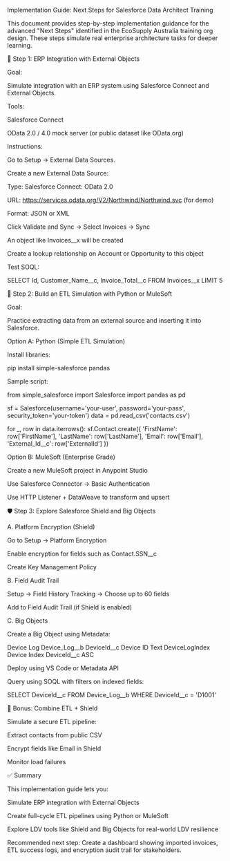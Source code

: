 Implementation Guide: Next Steps for Salesforce Data Architect Training

This document provides step-by-step implementation guidance for the advanced "Next Steps" identified in the EcoSupply Australia training org design. These steps simulate real enterprise architecture tasks for deeper learning.

🔗 Step 1: ERP Integration with External Objects

Goal:

Simulate integration with an ERP system using Salesforce Connect and External Objects.

Tools:

Salesforce Connect

OData 2.0 / 4.0 mock server (or public dataset like OData.org)

Instructions:

Go to Setup → External Data Sources.

Create a new External Data Source:

Type: Salesforce Connect: OData 2.0

URL: https://services.odata.org/V2/Northwind/Northwind.svc (for demo)

Format: JSON or XML

Click Validate and Sync → Select Invoices → Sync

An object like Invoices__x will be created

Create a lookup relationship on Account or Opportunity to this object

Test SOQL:

SELECT Id, Customer_Name__c, Invoice_Total__c FROM Invoices__x LIMIT 5

🔁 Step 2: Build an ETL Simulation with Python or MuleSoft

Goal:

Practice extracting data from an external source and inserting it into Salesforce.

Option A: Python (Simple ETL Simulation)

Install libraries:

pip install simple-salesforce pandas

Sample script:

from simple_salesforce import Salesforce
import pandas as pd

sf = Salesforce(username='your-user', password='your-pass', security_token='your-token')
data = pd.read_csv('contacts.csv')

for _, row in data.iterrows():
    sf.Contact.create({
        'FirstName': row['FirstName'],
        'LastName': row['LastName'],
        'Email': row['Email'],
        'External_Id__c': row['ExternalId']
    })

Option B: MuleSoft (Enterprise Grade)

Create a new MuleSoft project in Anypoint Studio

Use Salesforce Connector → Basic Authentication

Use HTTP Listener + DataWeave to transform and upsert

🛡️ Step 3: Explore Salesforce Shield and Big Objects

A. Platform Encryption (Shield)

Go to Setup → Platform Encryption

Enable encryption for fields such as Contact.SSN__c

Create Key Management Policy

B. Field Audit Trail

Setup → Field History Tracking → Choose up to 60 fields

Add to Field Audit Trail (if Shield is enabled)

C. Big Objects

Create a Big Object using Metadata:

<CustomObject xmlns="http://soap.sforce.com/2006/04/metadata">
    <label>Device Log</label>
    <fullName>Device_Log__b</fullName>
    <fields>
        <fullName>DeviceId__c</fullName>
        <label>Device ID</label>
        <type>Text</type>
    </fields>
    <indexes>
        <fullName>DeviceLogIndex</fullName>
        <label>Device Index</label>
        <fields>
            <name>DeviceId__c</name>
            <sortDirection>ASC</sortDirection>
        </fields>
    </indexes>
</CustomObject>

Deploy using VS Code or Metadata API

Query using SOQL with filters on indexed fields:

SELECT DeviceId__c FROM Device_Log__b WHERE DeviceId__c = 'D1001'

🧪 Bonus: Combine ETL + Shield

Simulate a secure ETL pipeline:

Extract contacts from public CSV

Encrypt fields like Email in Shield

Monitor load failures

✅ Summary

This implementation guide lets you:

Simulate ERP integration with External Objects

Create full-cycle ETL pipelines using Python or MuleSoft

Explore LDV tools like Shield and Big Objects for real-world LDV resilience

Recommended next step: Create a dashboard showing imported invoices, ETL success logs, and encryption audit trail for stakeholders.